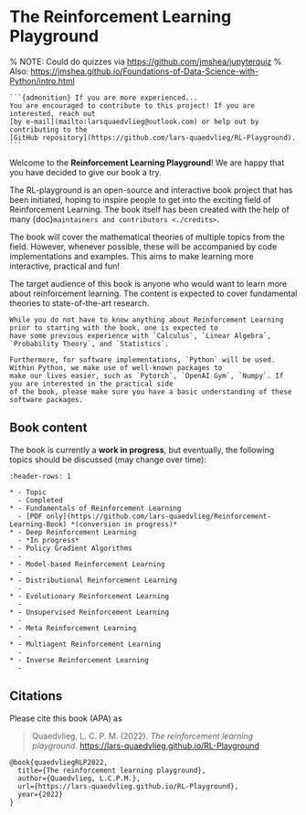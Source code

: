 # The Reinforcement Learning Playground

% NOTE: Could do quizzes via https://github.com/jmshea/jupyterquiz
% Also: https://jmshea.github.io/Foundations-of-Data-Science-with-Python/intro.html

````{margin}
```{admonition} If you are more experienced...
You are encouraged to contribute to this project! If you are interested, reach out 
[by e-mail](mailto:larsquaedvlieg@outlook.com) or help out by contributing to the 
[GitHub repository](https://github.com/lars-quaedvlieg/RL-Playground).
```
````

Welcome to the **Reinforcement Learning Playground**! We are happy that you have decided to give our book a try. 

The RL-playground is an open-source and interactive book project that has been initiated, hoping to inspire people to 
get into the exciting field of Reinforcement Learning. The book itself has been created with the help of many 
{doc}`maintainers and contributors <./credits>`.

The book will cover the mathematical theories of multiple topics from the field. However, whenever possible, 
these will be accompanied by code implementations and examples. This aims to make learning more interactive, practical 
and fun! 

The target audience of this book is anyone who would want to learn more about reinforcement learning. The content is 
expected to cover fundamental theories to state-of-the-art research.

```{tip}
While you do not have to know anything about Reinforcement Learning prior to starting with the book, one is expected to
have some previous experience with `Calculus`, `Linear Algebra`, `Probability Theory`, and `Statistics`.

Furthermore, for software implementations, `Python` will be used. Within Python, we make use of well-known packages to 
make our lives easier, such as `Pytorch`, `OpenAI Gym`, `Numpy`. If you are interested in the practical side 
of the book, please make sure you have a basic understanding of these software packages.
```

## Book content

The book is currently a **work in progress**, but eventually, the following topics should be discussed (may change 
over time):

```{list-table}
:header-rows: 1

* - Topic
  - Completed
* - Fundamentals of Reinforcement Learning
  - [PDF only](https://github.com/lars-quaedvlieg/Reinforcement-Learning-Book) *(conversion in progress)*
* - Deep Reinforcement Learning
  - *In progress*
* - Policy Gradient Algorithms
  - 
* - Model-based Reinforcement Learning
  - 
* - Distributional Reinforcement Learning
  - 
* - Evolutionary Reinforcement Learning
  - 
* - Unsupervised Reinforcement Learning
  - 
* - Meta Reinforcement Learning
  - 
* - Multiagent Reinforcement Learning
  - 
* - Inverse Reinforcement Learning
  - 
```

## Citations

Please cite this book (APA) as

> Quaedvlieg, L. C. P. M. (2022). *The reinforcement learning playground*. 
> https://lars-quaedvlieg.github.io/RL-Playground

```
@book{quaedvliegRLP2022,
  title={The reinforcement learning playground},
  author={Quaedvlieg, L.C.P.M.},
  url={https://lars-quaedvlieg.github.io/RL-Playground},
  year={2022}
}
```